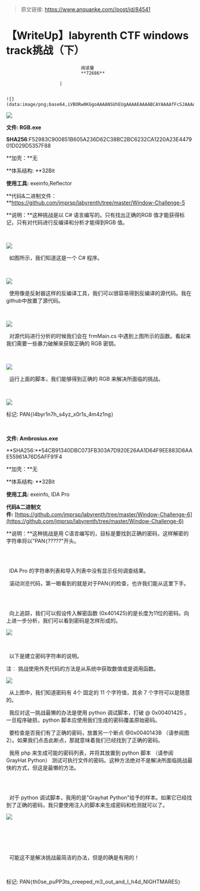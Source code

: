 > 原文链接: https://www.anquanke.com//post/id/84541 


# 【WriteUp】labyrenth CTF windows track挑战（下）


                                阅读量   
                                **72686**
                            
                        |
                        
                                                                                                                                    ![](data:image/png;base64,iVBORw0KGgoAAAANSUhEUgAAAAEAAAABCAYAAAAfFcSJAAAAAXNSR0IArs4c6QAAAARnQU1BAACxjwv8YQUAAAAJcEhZcwAADsQAAA7EAZUrDhsAAAANSURBVBhXYzh8+PB/AAffA0nNPuCLAAAAAElFTkSuQmCC)
                                                                                            



[![](https://p3.ssl.qhimg.com/t0126a05cb6036cec89.jpg)](https://p3.ssl.qhimg.com/t0126a05cb6036cec89.jpg)

**文件: RGB.exe**

**SHA256**:F52983C900851B605A236D62C38BC2BC6232CA1220A23E447901D029D5357F88

**加壳：**无

**体系结构: **32Bit

**使用工具:** exeinfo,Reflector

**代码&amp;二进制文件：**https://github.com/jmprsp/labyrenth/tree/master/Window-Challenge-5

**说明：**这种挑战是以 C# 语言编写的。只有找出正确的RGB 值才能获得标记，只有对代码进行反编译和分析才能得到RGB 值。

 

[![](https://p5.ssl.qhimg.com/t0109968c6aa0f201f9.png)](https://p5.ssl.qhimg.com/t0109968c6aa0f201f9.png)



  如图所示，我们知道这是一个 C# 程序。

 

[![](https://p0.ssl.qhimg.com/t01ef58b7480230ce7f.png)](https://p0.ssl.qhimg.com/t01ef58b7480230ce7f.png)



  使用像是反射器这样的反编译工具，我们可以很容易得到反编译的源代码。我在github中放置了源代码。

 

[![](https://p4.ssl.qhimg.com/t01062e6ae4d13d9ce6.png)](https://p4.ssl.qhimg.com/t01062e6ae4d13d9ce6.png)



  对源代码进行分析的时候我们会在 frmMain.cs 中遇到上图所示的函数。看起来我们需要一些暴力破解来获取正确的 RGB 密钥。

 

[![](https://p3.ssl.qhimg.com/t0196564c938a18c487.png)](https://p3.ssl.qhimg.com/t0196564c938a18c487.png)



  运行上面的脚本，我们能够得到正确的 RGB 来解决所面临的挑战。

 

[![](https://p2.ssl.qhimg.com/t011419e207f4bea3df.png)](https://p2.ssl.qhimg.com/t011419e207f4bea3df.png)



标记: PAN`{`l4byr1n7h_s4yz_x0r1s_4m4z1ng`}`

<br style="text-indent:2em;text-align:left">

**文件: Ambrosius.exe**

**SHA256:**54CB91340DBC073FB303A7D920E26AA1D64F9EE883D6AAE55961A76D5AFF91F4

**加壳：**无

**体系结构: **32Bit

**使用工具:** exeinfo, IDA Pro

**代码&amp;二进制文件:** [https://github.com/jmprsp/labyrenth/tree/master/Window-Challenge-6](https://github.com/jmprsp/labyrenth/tree/master/Window-Challenge-6)

**说明：**这种挑战是用 C语言编写的，目标是要找到正确的密码，这样解密的字符串将以"PAN`{`?????"开头。

[![](data:image/png;base64,iVBORw0KGgoAAAANSUhEUgAAAAEAAAABCAYAAAAfFcSJAAAAAXNSR0IArs4c6QAAAARnQU1BAACxjwv8YQUAAAAJcEhZcwAADsQAAA7EAZUrDhsAAAANSURBVBhXYzh8+PB/AAffA0nNPuCLAAAAAElFTkSuQmCC)](https://p1.ssl.qhimg.com/t01b8af68bd79b7f419.png)

 

  IDA Pro 的字符串列表和导入列表中没有显示任何调查结果。

  滚动浏览代码，第一眼看到的就是对于PAN`{`的检查，也许我们能从这里下手。

[![](data:image/png;base64,iVBORw0KGgoAAAANSUhEUgAAAAEAAAABCAYAAAAfFcSJAAAAAXNSR0IArs4c6QAAAARnQU1BAACxjwv8YQUAAAAJcEhZcwAADsQAAA7EAZUrDhsAAAANSURBVBhXYzh8+PB/AAffA0nNPuCLAAAAAElFTkSuQmCC)](https://p5.ssl.qhimg.com/t013c88f64413e1449a.png)

 

  向上追踪，我们可以假设传入解密函数 (0x401425)的是长度为11位的密码。向上进一步分析，我们可以看到密码是怎样形成的。



[![](https://p0.ssl.qhimg.com/t01804cd5e84b0c002d.png)](https://p0.ssl.qhimg.com/t01804cd5e84b0c002d.png)





 <br>

  以下是建立密码字符串的说明。

注︰ 挑战使用外壳代码的方法是从系统中获取数值或是调用函数。

[![](https://p3.ssl.qhimg.com/t01485b010e7282e802.png)](https://p3.ssl.qhimg.com/t01485b010e7282e802.png)

  从上图中，我们知道密码有 4个 固定的 11 个字符值，其余 7 个字符可以是随意的。

  我应对这一挑战最懒的办法是使用 python 调试脚本，打破 @ 0x00401425 。一旦程序破损，python 脚本应使用我们生成的密码覆盖原始密码。

  要检查是否我们有了正确的密码，放置另一个断点 @0x0040143B （请参阅图 2）。如果我们点击此断点，那就意味着我们已经找到了正确的密码。

  我用 php 来生成可能的密码列表，并将其放置到 python 脚本 （请参阅 GrayHat Python） 测试可执行文件的密码。这种方法绝对不是解决所面临挑战最快的方式，但这是最懒的方法。



 

[![](data:image/png;base64,iVBORw0KGgoAAAANSUhEUgAAAAEAAAABCAYAAAAfFcSJAAAAAXNSR0IArs4c6QAAAARnQU1BAACxjwv8YQUAAAAJcEhZcwAADsQAAA7EAZUrDhsAAAANSURBVBhXYzh8+PB/AAffA0nNPuCLAAAAAElFTkSuQmCC)](https://p0.ssl.qhimg.com/t01c8437b4879782b2c.png)



  对于 python 调试脚本，我用的是"Grayhat Python"给予的样本。如果它已经找到了正确的密码，我只要使用注入的脚本来生成密码和检测就可以了。



[![](https://p5.ssl.qhimg.com/t01187989c9de639724.png)](https://p5.ssl.qhimg.com/t01187989c9de639724.png)

 

[![](data:image/png;base64,iVBORw0KGgoAAAANSUhEUgAAAAEAAAABCAYAAAAfFcSJAAAAAXNSR0IArs4c6QAAAARnQU1BAACxjwv8YQUAAAAJcEhZcwAADsQAAA7EAZUrDhsAAAANSURBVBhXYzh8+PB/AAffA0nNPuCLAAAAAElFTkSuQmCC)](https://p1.ssl.qhimg.com/t014ba421ec1501d372.png)

 

  可能这不是解决挑战最简洁的办法，但是的确是有用的！

<br>

标记: PAN`{`th0se_puPP3ts_creeped_m3_out_and_I_h4d_NIGHTMARES`}`



<br style="text-indent:2em;text-align:left">
